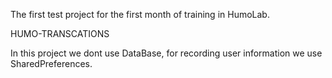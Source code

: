 The first test project for the first month of training in HumoLab.

HUMO-TRANSCATIONS

In this project we dont use DataBase, for recording user information we use SharedPreferences. 

